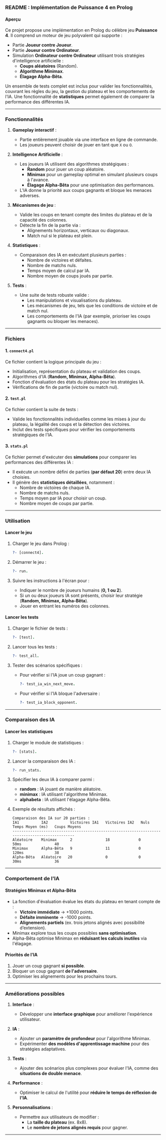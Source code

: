 ### README : Implémentation de Puissance 4 en Prolog

#### Aperçu
Ce projet propose une implémentation en Prolog du célèbre jeu **Puissance 4**. Il comprend un moteur de jeu polyvalent qui supporte :
- Partie **Joueur contre Joueur**.
- Partie **Joueur contre Ordinateur**.
- Simulation **Ordinateur contre Ordinateur** utilisant trois stratégies d'intelligence artificielle :
  - **Coups aléatoires** (Random).
  - **Algorithme Minimax**.
  - **Élagage Alpha-Bêta**.

Un ensemble de tests complet est inclus pour valider les fonctionnalités, couvrant les règles du jeu, la gestion du plateau et les comportements de l'IA. Une fonctionnalité de **statistiques** permet également de comparer la performance des différentes IA.

---

### Fonctionnalités
1. **Gameplay interactif** :
   - Partie entièrement jouable via une interface en ligne de commande.
   - Les joueurs peuvent choisir de jouer en tant que `X` ou `O`.

2. **Intelligence Artificielle** :
   - Les joueurs IA utilisent des algorithmes stratégiques :
     - **Random** pour jouer un coup aléatoire.
     - **Minimax** pour un gameplay optimal en simulant plusieurs coups à l'avance.
     - **Élagage Alpha-Bêta** pour une optimisation des performances.
   - L'IA donne la priorité aux coups gagnants et bloque les menaces adverses.

3. **Mécanismes de jeu** :
   - Valide les coups en tenant compte des limites du plateau et de la capacité des colonnes.
   - Détecte la fin de la partie via :
     - Alignements horizontaux, verticaux ou diagonaux.
     - Match nul si le plateau est plein.

4. **Statistiques** :
   - Comparaison des IA en exécutant plusieurs parties :
     - Nombre de victoires et défaites.
     - Nombre de matchs nuls.
     - Temps moyen de calcul par IA.
     - Nombre moyen de coups joués par partie.

5. **Tests** :
   - Une suite de tests robuste valide :
     - Les manipulations et visualisations du plateau.
     - Les mécanismes de jeu, tels que les conditions de victoire et de match nul.
     - Les comportements de l'IA (par exemple, prioriser les coups gagnants ou bloquer les menaces).

---

### Fichiers
#### 1. `connect4.pl`
Ce fichier contient la logique principale du jeu :
- Initialisation, représentation du plateau et validation des coups.
- Algorithmes d'IA (**Random, Minimax, Alpha-Bêta**).
- Fonction d'évaluation des états du plateau pour les stratégies IA.
- Vérifications de fin de partie (victoire ou match nul).

#### 2. `test.pl`
Ce fichier contient la suite de tests :
- Valide les fonctionnalités individuelles comme les mises à jour du plateau, la légalité des coups et la détection des victoires.
- Inclut des tests spécifiques pour vérifier les comportements stratégiques de l'IA.

#### 3. `stats.pl`
Ce fichier permet d'exécuter des **simulations** pour comparer les performances des différentes IA :
- Il exécute un nombre défini de parties (**par défaut 20**) entre deux IA choisies.
- Il génère des **statistiques détaillées**, notamment :
  - Nombre de victoires de chaque IA.
  - Nombre de matchs nuls.
  - Temps moyen par IA pour choisir un coup.
  - Nombre moyen de coups par partie.

---

### Utilisation
#### Lancer le jeu
1. Charger le jeu dans Prolog :
   ```prolog
   ?- [connect4].
   ```

2. Démarrer le jeu :
   ```prolog
   ?- run.
   ```

3. Suivre les instructions à l'écran pour :
   - Indiquer le nombre de joueurs humains (**0, 1 ou 2**).
   - Si un ou deux joueurs IA sont présents, choisir leur stratégie (**Random, Minimax, Alpha-Bêta**).
   - Jouer en entrant les numéros des colonnes.

#### Lancer les tests
1. Charger le fichier de tests :
   ```prolog
   ?- [test].
   ```

2. Lancer tous les tests :
   ```prolog
   ?- test_all.
   ```

3. Tester des scénarios spécifiques :
   - Pour vérifier si l'IA joue un coup gagnant :
     ```prolog
     ?- test_ia_win_next_move.
     ```
   - Pour vérifier si l'IA bloque l'adversaire :
     ```prolog
     ?- test_ia_block_opponent.
     ```

---

### Comparaison des IA
#### Lancer les statistiques
1. Charger le module de statistiques :
   ```prolog
   ?- [stats].
   ```

2. Lancer la comparaison des IA :
   ```prolog
   ?- run_stats.
   ```

3. Spécifier les deux IA à comparer parmi :
   - **random** : IA jouant de manière aléatoire.
   - **minimax** : IA utilisant l'algorithme Minimax.
   - **alphabeta** : IA utilisant l'élagage Alpha-Bêta.

4. Exemple de résultats affichés :
   ```
   Comparaison des IA sur 20 parties :
   IA1          IA2          Victoires IA1   Victoires IA2   Nuls   Temps Moyen (ms)   Coups Moyens
   -----------------------------------------------------------------------------------------------
   Aléatoire    Minimax      2               18             0      50ms               40
   Minimax      Alpha-Bêta   9               11             0      120ms              38
   Alpha-Bêta   Aléatoire   20               0              0      30ms               36
   ```

---

### Comportement de l'IA
#### Stratégies Minimax et Alpha-Bêta
- La fonction d'évaluation évalue les états du plateau en tenant compte de :
  - **Victoire immédiate** → +1000 points.
  - **Défaite imminente** → -1000 points.
  - **Alignements partiels** (ex. trois jetons alignés avec possibilité d’extension).
- Minimax explore tous les coups possibles **sans optimisation**.
- Alpha-Bêta optimise Minimax en **réduisant les calculs inutiles** via l'élagage.

#### Priorités de l'IA
1. Jouer un coup gagnant **si possible**.
2. Bloquer un coup gagnant **de l'adversaire**.
3. Optimiser les alignements pour les prochains tours.

---

### Améliorations possibles
1. **Interface** :
   - Développer une **interface graphique** pour améliorer l'expérience utilisateur.

2. **IA** :
   - Ajouter un **paramètre de profondeur** pour l'algorithme Minimax.
   - Expérimenter **des modèles d'apprentissage machine** pour des stratégies adaptatives.

3. **Tests** :
   - Ajouter des scénarios plus complexes pour évaluer l'IA, comme des **situations de double menace**.

4. **Performance** :
   - Optimiser le calcul de l'utilité pour **réduire le temps de réflexion de l'IA**.

5. **Personnalisations** :
   - Permettre aux utilisateurs de modifier :
     - La **taille du plateau** (ex. 8x8).
     - Le **nombre de jetons alignés requis** pour gagner.

---

